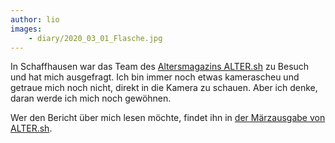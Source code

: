 ```yaml
---
author: lio
images:
    - diary/2020_03_01_Flasche.jpg
---
```


In Schaffhausen war das Team des [Altersmagazins ALTER.sh][1] zu Besuch und hat
mich ausgefragt. Ich bin immer noch etwas kamerascheu und getraue mich noch
nicht, direkt in die Kamera zu schauen. Aber ich denke, daran werde ich mich
noch gewöhnen.

Wer den Bericht über mich lesen möchte, findet ihn in [der Märzausgabe von ALTER.sh][2].

[1]: http://www.stadt-schaffhausen.ch/News.316.0.html?tx_ttnews[tt_news]=1738&cHash=e2d8bdcb5601f021245a13048240b2ff
[2]: http://www.stadt-schaffhausen.ch/fileadmin/Redaktoren/Dokumente/Stadtkanzlei/alter_maerz_2020_30_1_LowRes.pdf
